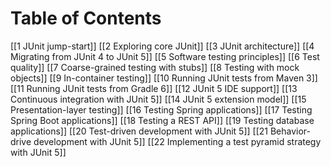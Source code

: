 # Table of Contents
[[1 JUnit jump-start]]
[[2 Exploring core JUnit]]
[[3 JUnit architecture]]
[[4 Migrating from JUnit 4 to JUnit 5]]
[[5 Software testing principles]]
[[6 Test quality]]
[[7 Coarse-grained testing with stubs]]
[[8 Testing with mock objects]]
[[9 In-container testing]]
[[10 Running JUnit tests from Maven 3]]
[[11 Running JUnit tests from Gradle 6]]
[[12 JUnit 5 IDE support]]
[[13 Continuous integration with JUnit 5]]
[[14 JUnit 5 extension model]]
[[15 Presentation-layer testing]]
[[16 Testing Spring applications]]
[[17 Testing Spring Boot applications]]
[[18 Testing a REST API]]
[[19 Testing database applications]]
[[20 Test-driven development with JUnit 5]]
[[21 Behavior-drive development with JUnit 5]]
[[22 Implementing a test pyramid strategy with JUnit 5]]
